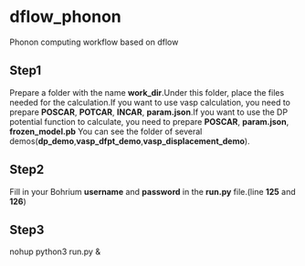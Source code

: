 # dflow_phonon
Phonon computing workflow based on dflow

## Step1
Prepare a folder with the name **work_dir**.Under this folder, place the files needed for the calculation.If you want to use vasp calculation, you need to prepare **POSCAR**, **POTCAR**, **INCAR**, **param.json**.If you want to use the DP potential function to calculate, you need to prepare **POSCAR**, **param.json**, **frozen_model.pb**
You can see the folder of several demos(**dp_demo**,**vasp_dfpt_demo**,**vasp_displacement_demo**).

## Step2
Fill in your Bohrium **username** and **password** in the **run.py** file.(line **125** and **126**)

## Step3
nohup python3 run.py &
